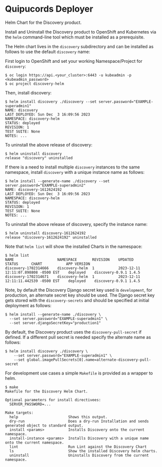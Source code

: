 # Quipucords Deployer

Helm Chart for the Discovery product.

Install and Uninstall the Discovery product to OpenShift and Kubernetes via the `helm` command-line tool which must be installed as a prerequisite.

The Helm chart lives in the `discovery` subdirectory and can be installed as follows to use the default `discovery` name:

First login to OpenShift and set your working Namespace/Project for `discovery`:


```
$ oc login https://api.<your_cluster>:6443 -u kubeadmin -p <kubeadmin_password>
$ oc project discovery-helm
```

Then, install discovery:

```
$ helm install discovery ./discovery --set server.password="EXAMPLE-superadmin1"
NAME: discovery
LAST DEPLOYED: Sun Dec  3 16:09:56 2023
NAMESPACE: discovery-helm
STATUS: deployed
REVISION: 1
TEST SUITE: None
NOTES: ...
```


To uninstall the above release of discovery:

```
$ helm uninstall discovery
release "discovery" uninstalled
```

If there is a need to install multiple `discovery` instances to the same namespace, install `discovery` with a unique instance name as follows:

```
$ helm install --generate-name ./discovery --set server.password="EXAMPLE-superadmin2"
NAME: discovery-1612624192
LAST DEPLOYED: Sun Dec  3 16:09:56 2023
NAMESPACE: discovery-helm
STATUS: deployed
REVISION: 1
TEST SUITE: None
NOTES: ...
```


To uninstall the above release of discovery, specify the instance name:

```
$ helm uninstall discovery-1612624192
release "discovery-1612624192" uninstalled
```

Note that `helm list` will show the installed Charts in the namespace:

```
$ helm list
NAME                	NAMESPACE     	REVISION	UPDATED                             	STATUS  	CHART          	APP VERSION
discovery-1702314666	discovery-helm	1       	2023-12-11 12:11:07.898808 -0500 EST	deployed	discovery-0.9.1	1.4.5
discovery-1702314671	discovery-helm	1       	2023-12-11 12:11:11.442539 -0500 EST	deployed	discovery-0.9.1	1.4.5
```

Note, by default the Discovery Django secret key used is `development`, for production, an alternate secret key should be used. The Django secret key gets stored with the `discovery-secrets` and should be specified at initial deployment as follows:

```
$ helm install --generate-name ./discovery \
  --set server.password="EXAMPLE-superadmin1" \
  --set server.djangoSecretKey="production1"
```


By default, the Discovery product uses the `discovery-pull-secret` if defined.  If a different pull secret is needed specify the alternate name as follows:

```
$ helm install discovery ./discovery \
    --set server.password="EXAMPLE-superadmin1" \
    --set global.imagePullSecrets[0].name=alternate-discovery-pull-secret
```

For development use cases a simple `Makefile` is provided as a wrapper to helm.

```
$ make
Makefile for the Discovery Helm Chart.

Optional parameters for install directivees:
  SERVER_PASSWORD=...

Make targets:
  help                       Shows this output.
  dry-run                    Does a dry-run Installation and sends generated object to standard output.
  install <params>           Installs Discovery onto the current namespace.
  install-instance <params>  Installs Discovery with a unique name onto the current namespace.
  lint                       Run Lint against the Discovery Chart
  ls                         Show the installed Discovery helm charts.
  uninstall                  Uninstalls Discovery from the current namespace.
```
